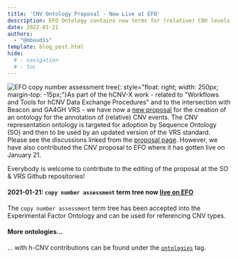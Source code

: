 ```yaml
---
title: 'CNV Ontology Proposal - Now Live at EFO'
description: EFO Ontology contains now terms for (relative) CNV levels
date: 2022-01-21
authors:
  - "@mbaudis"
template: blog_post.html
hide:
  # - navigation
  # - toc
---
```


![EFO copy number assessment tree](/img/EFO-CNV-tree.png){: style="float: right; width: 250px; margin-top: -15px;"}As part of the hCNV-X work - related to "Workflows and Tools for hCNV Data Exchange
Procedures" and to the intersection with Beacon and GA4GH VRS - we have now a [new
proposal](https://github.com/hcnv/hCNV-X/blob/main/docs/cnv-ontology-proposal.md)
for the creation of an ontology for the annotation of (relative) CNV events. The CNV 
representation ontology is targeted for adoption by Sequence Ontology (SO)
and then to be used by an updated version of the VRS standard. Please see the
discussions linked from the [proposal page](https://github.com/hcnv/hCNV-X/blob/main/docs/cnv-ontology-proposal.md).
However, we have also contributed the CNV proposal to EFO where it has gotten
live on January 21.

<!--more-->

Everybody is welcome to contribute to the editing of the proposal at the SO & VRS Github repositories!


#### 2021-01-21: `copy number assessment` term tree now [live on EFO](http://www.ebi.ac.uk/efo/EFO_0030063)

The `copy number assessment` term tree has been accepted into the Experimental Factor Ontology and can be used for referencing CNV types. 



#### More ontologies...

... with h-CNV contributions can be found under the [`ontologies`](/tags/ontologies.html) tag.
